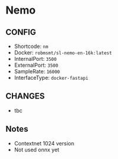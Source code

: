 # Nemo

## CONFIG
- Shortcode: ` nm `
- Docker: ` robmsmt/sl-nemo-en-16k:latest `
- InternalPort: ` 3500 `
- ExternalPort: ` 3500 `
- SampleRate: ` 16000 `
- InterfaceType: ` docker-fastapi `

## CHANGES
 - tbc

## Notes
- Contextnet 1024 version
- Not used onnx yet
